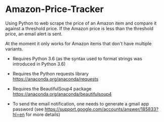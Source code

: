 # Amazon-Price-Tracker

Using Python to web scrape the price of an Amazon item and compare it against a threshold price. If the Amazon price is less than the threshold price, an email alert is sent.

At the moment it only works for Amazon items that don't have multiple variants.

- Requires Python 3.6 (as the syntax used to format strings was introduced in Python 3.6)

- Requires the Python requests library https://anaconda.org/anaconda/requests

- Requires the BeautifulSoup4 package https://anaconda.org/anaconda/beautifulsoup4

- To send the email notification, one needs to generate a gmail app password (see https://support.google.com/accounts/answer/185833?hl=en for more details) 
